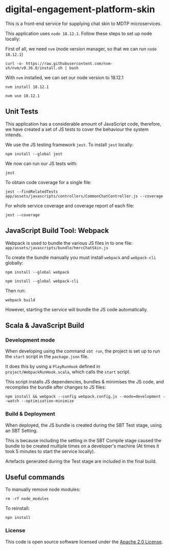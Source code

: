 
# digital-engagement-platform-skin

This is a front-end service for supplying chat skin to MDTP microservices.

This application uses `node 18.12.1`. Follow these steps to set up node locally:

First of all, we need `nvm` (node version manager, so that we can run `node 18.12.1`)

```
curl -o- https://raw.githubusercontent.com/nvm-sh/nvm/v0.36.0/install.sh | bash
```

With `nvm` installed, we can set our node version to 18.12.1

```
nvm install 18.12.1
```

```
nvm use 18.12.1
```

## Unit Tests

This application has a considerable amount of JavaScript code, therefore, we have created a set of JS tests to cover the behaviour the system intends.

We use the JS testing framework `jest`. To install `jest` locally:

```
npm install --global jest
```

We now can run our JS tests with:
```
jest
```

To obtain code coverage for a single file:
```
jest --findRelatedTests app/assets/javascripts/controllers/CommonChatController.js --coverage
```

For whole service coverage and coverage report of each file:
```
jest --coverage
``` 

## JavaScript Build Tool: Webpack

Webpack is used to bundle the various JS files in to one file: `app/assets/javascripts/bundle/hmrcChatSkin.js`

To create the bundle manually you must install `webpack` and `webpack-cli` globally:
```
npm install --global webpack
```

```
npm install --global webpack-cli
```

Then run: 

```
webpack build
```

However, starting the service will bundle the JS code automatically.


## Scala & JavaScript Build

### Development mode

When developing using the command `sbt run`, the project is set up to run the `start` script in the `package.json` file.

It does this by using a `PlayRunHook` defined in `project/WebpackRunHook.scala`, which calls the `start` script. 

This script installs JS dependencies, bundles & minimises the JS code, and recompiles the bundle after changes to JS files: 

`npm install && webpack --config webpack.config.js --mode=development --watch --optimization-minimize`


### Build & Deployment

When deployed, the JS bundle is created during the SBT Test stage, using an SBT Setting. 

This is because including the setting in the SBT Compile stage caused the bundle to be created multiple times on a developer's machine (At times it took 5 minutes to start the service locally).

Artefacts generated during the Test stage are included in the final build. 

## Useful commands

To manually remove node modules:
```
rm -rf node_modules
```

To reinstall:
```
npn install
```


### License

This code is open source software licensed under the [Apache 2.0 License]("http://www.apache.org/licenses/LICENSE-2.0.html").
